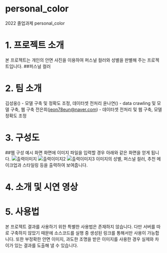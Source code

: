 # personal_color
2022 졸업과제 personal_color

# 1. 프로젝트 소개
본 프로젝트는 개인의 안면 사진을 이용하여 퍼스널 컬러와 성별을 판별해 주는 프로젝트입니다. 
##퍼스널 컬러

# 2. 팀 소개
김성웅() - 모델 구축 및 정확도 조정, 데이터셋 전처리
윤나연() - data crawling 및 모델 구축, 웹 구축
전은희(jeon78eun@naver.com) - 데이터셋 전처리 및 웹 구축, 모델 정확도 조정 

# 3. 구성도
##웹 구성 예시 화면
화면에 이미지 파일을 입력할 경우 아래와 같은 화면을 얻게 됩니다. 
![출력이미지](https://user-images.githubusercontent.com/64572911/195363966-1797fc0f-6ff8-4562-995b-0134f887687a.png)
![출력이미지2](https://user-images.githubusercontent.com/64572911/195364160-33bb482f-76d8-4dff-967d-c31708f8825d.png)
![출력이미지3](https://user-images.githubusercontent.com/64572911/195364231-bc049747-03dc-4c32-b60b-48d92880338d.png)
이미지의 성별, 퍼스널 컬러, 추천 메이크업과 스타일링 등을 출력하여 보여줍니다. 

# 4. 소개 및 시연 영상

# 5. 사용법
본 프로젝트 결과를 사용하기 위한 특별한 사용법은 존재하지 않습니다. 다만 서버를 따로 구축하지 않았기 때문에 소스코드를 실행 중 생성된 링크를 통해서만 사용이 가능합니다. 또한 부정확한 안면 이미지, 과도한 조명을 받은 이미지를 사용한 경우 실제와 차이가 있는 결과를 도출해 낼 수 있습니다. 
